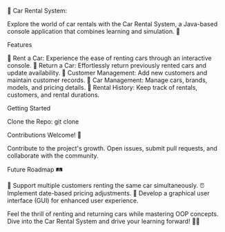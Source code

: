 🚗 Car Rental System:

Explore the world of car rentals with the Car Rental System, a Java-based console application that combines learning and simulation. 🌟

Features

🚀 Rent a Car: Experience the ease of renting cars through an interactive console. 🔁 Return a Car: Effortlessly return previously rented cars and update availability. 👥 Customer Management: Add new customers and maintain customer records. 🚗 Car Management: Manage cars, brands, models, and pricing details. 📝 Rental History: Keep track of rentals, customers, and rental durations.

Getting Started

Clone the Repo: git clone

Contributions Welcome! 🎉

Contribute to the project's growth. Open issues, submit pull requests, and collaborate with the community.

Future Roadmap 🛤️

🤝 Support multiple customers renting the same car simultaneously. ⏰ Implement date-based pricing adjustments. 🎨 Develop a graphical user interface (GUI) for enhanced user experience.

Feel the thrill of renting and returning cars while mastering OOP concepts. Dive into the Car Rental System and drive your learning forward! 🚗💨

